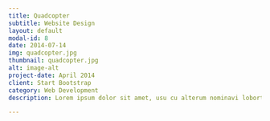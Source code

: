 ```yaml
---
title: Quadcopter
subtitle: Website Design
layout: default
modal-id: 8
date: 2014-07-14
img: quadcopter.jpg
thumbnail: quadcopter.jpg
alt: image-alt
project-date: April 2014
client: Start Bootstrap
category: Web Development
description: Lorem ipsum dolor sit amet, usu cu alterum nominavi lobortis. At duo novum diceret. Tantas apeirian vix et, usu sanctus postulant inciderint ut, populo diceret necessitatibus in vim. Cu eum dicam feugiat noluisse.

---
```

